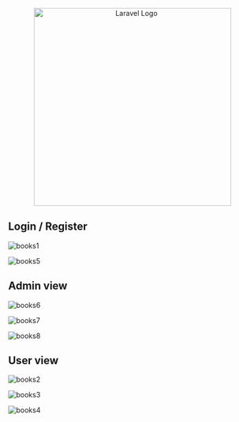 <p align="center"><a href="https://laravel.com" target="_blank"><img src="https://raw.githubusercontent.com/laravel/art/master/logo-lockup/5%20SVG/2%20CMYK/1%20Full%20Color/laravel-logolockup-cmyk-red.svg" width="400" alt="Laravel Logo"></a></p>

<h2>Login / Register </h2>

![books1](https://user-images.githubusercontent.com/106965394/205626786-1f762de4-074f-4f93-984f-9902ca774b6c.png)

![books5](https://user-images.githubusercontent.com/106965394/205626799-0eeff93f-9643-445d-be1b-f523533acd62.png)


<h2>Admin view </h2>

![books6](https://user-images.githubusercontent.com/106965394/205626491-e87ef7ef-1c9b-4144-a2cb-13f00587f57c.png)

![books7](https://user-images.githubusercontent.com/106965394/205626498-3777132d-b213-4fb7-8c80-7ab672dba5cd.png)

![books8](https://user-images.githubusercontent.com/106965394/205626505-daf4c7c0-9501-485d-8ad3-771da6f46128.png)

<h2>User view </h2>

![books2](https://user-images.githubusercontent.com/106965394/205626836-6056c558-66fa-437d-8fda-24ca41c7e214.png)

![books3](https://user-images.githubusercontent.com/106965394/205626846-65d8e03b-5289-453f-b2fd-d0976694e179.png)

![books4](https://user-images.githubusercontent.com/106965394/205626854-27b68657-2b0a-4f47-bb10-0388973e0927.png)
